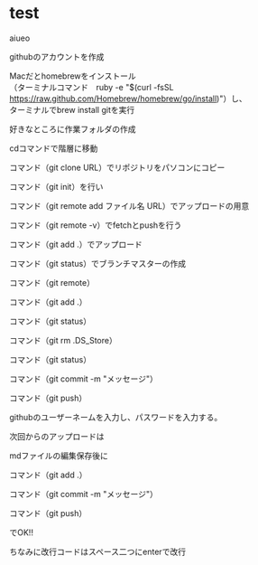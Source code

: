 test
====
aiueo


githubのアカウントを作成

Macだとhomebrewをインストール  
（ターミナルコマンド　ruby -e "$(curl -fsSL https://raw.github.com/Homebrew/homebrew/go/install)"）し、  
ターミナルでbrew install gitを実行　　

好きなところに作業フォルダの作成　　

cdコマンドで階層に移動　　

コマンド（git clone URL）でリポジトリをパソコンにコピー　　

コマンド（git init）を行い　　

コマンド（git remote add ファイル名 URL）でアップロードの用意　　

コマンド（git remote -v）でfetchとpushを行う　　

コマンド（git add .）でアップロード　　

コマンド（git status）でブランチマスターの作成　　

コマンド（git remote）　　

コマンド（git add .）　　

コマンド（git status）　　

コマンド（git rm .DS_Store）　　

コマンド（git status）　　

コマンド（git commit -m "メッセージ"）　　

コマンド（git push）　　

githubのユーザーネームを入力し、パスワードを入力する。

次回からのアップロードは　　

mdファイルの編集保存後に　　

コマンド（git add .）　　

コマンド（git commit -m "メッセージ"）　　

コマンド（git push）　　　

でOK!!

ちなみに改行コードはスペース二つにenterで改行
